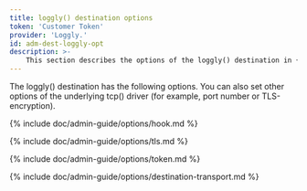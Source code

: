 ```yaml
---
title: loggly() destination options
token: 'Customer Token'
provider: 'Loggly.'
id: adm-dest-loggly-opt
description: >-
    This section describes the options of the loggly() destination in {{ site.product.short_name }}.
---
```


The loggly() destination has the following options. You can also set
other options of the underlying tcp() driver (for example, port number
or TLS-encryption).

{% include doc/admin-guide/options/hook.md %}

{% include doc/admin-guide/options/tls.md %}

{% include doc/admin-guide/options/token.md %}

{% include doc/admin-guide/options/destination-transport.md %}

